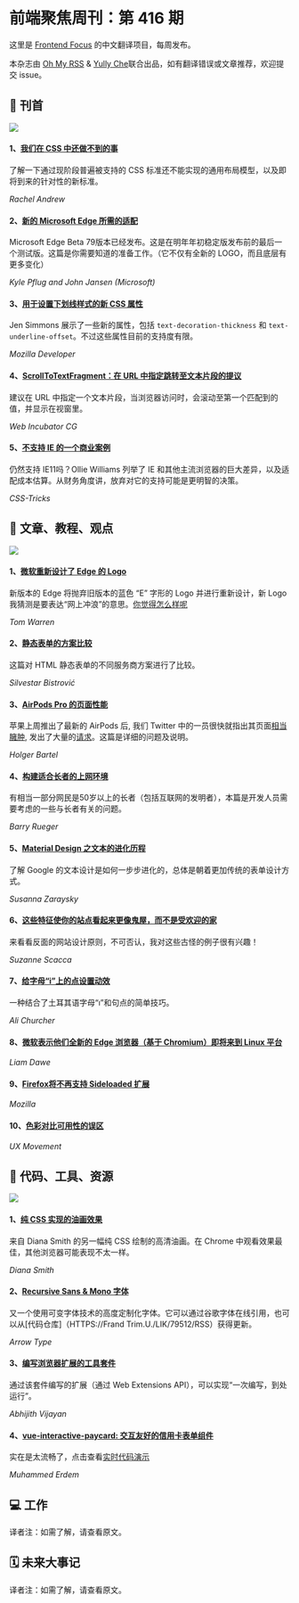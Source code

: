 # 前端聚焦周刊：第 416 期

这里是 [Frontend Focus](https://frontendfoc.us/link/79482/rss) 的中文翻译项目，每周发布。

本杂志由 [Oh My RSS](https://ohmyrss.com/) & [Yully Che](https://github.com/chechebecomestrong)联合出品，如有翻译错误或文章推荐，欢迎提交 issue。

## 🚀 刊首

[![](https://res.cloudinary.com/cpress/image/upload/w_1280,e_sharpen:60/zk59yl3ecuyjdekv2cdd.jpg)](https://frontendfoc.us/link/79483/rss)

#### 1、[我们在 CSS 中还做不到的事](https://frontendfoc.us/link/79483/rss "www.smashingmagazine.com")

了解一下通过现阶段普遍被支持的 CSS 标准还不能实现的通用布局模型，以及即将到来的针对性的新标准。

*Rachel Andrew*

#### 2、[新的 Microsoft Edge 所需的适配](https://frontendfoc.us/link/79484/rss "blogs.windows.com")

Microsoft Edge Beta 79版本已经发布。这是在明年年初稳定版发布前的最后一个测试版。这篇是你需要知道的准备工作。（它不仅有全新的 LOGO，而且底层有更多变化）

*Kyle Pflug and John Jansen (Microsoft)*

#### 3、[用于设置下划线样式的新 CSS 属性](https://frontendfoc.us/link/79490/rss "www.youtube.com")

Jen Simmons 展示了一些新的属性，包括 `text-decoration-thickness` 和 `text-underline-offset`。不过这些属性目前的支持度有限。

*Mozilla Developer*

#### 4、[ScrollToTextFragment：在 URL 中指定跳转至文本片段的提议](https://frontendfoc.us/link/79491/rss "github.com")

建议在 URL 中指定一个文本片段，当浏览器访问时，会滚动至第一个匹配到的值，并显示在视窗里。

*Web Incubator CG*

#### 5、[不支持 IE 的一个商业案例](https://frontendfoc.us/link/79492/rss "css-tricks.com")

仍然支持 IE11吗？Ollie Williams 列举了 IE 和其他主流浏览器的巨大差异，以及适配成本估算。从财务角度讲，放弃对它的支持可能是更明智的决策。

*CSS-Tricks*

## 📙 文章、教程、观点

[![](https://res.cloudinary.com/cpress/image/upload/w_1280,e_sharpen:60/v1572950960/txsvmskomvwf1nrinaos.jpg)](https://frontendfoc.us/link/79495/rss)

#### 1、[微软重新设计了 Edge 的 Logo](https://frontendfoc.us/link/79495/rss "www.theverge.com")

新版本的 Edge 将抛弃旧版本的蓝色 “E” 字形的 Logo 并进行重新设计，新 Logo 我猜测是要表达“网上冲浪”的意思。[你觉得怎么样呢](https://frontendfoc.us/link/79496/web)

*Tom Warren*

#### 2、[静态表单的方案比较](https://frontendfoc.us/link/79497/rss "itnext.io")

这篇对 HTML 静态表单的不同服务商方案进行了比较。

*Silvestar Bistrović*

#### 3、[AirPods Pro 的页面性能](https://frontendfoc.us/link/79498/rss "foobartel.com")

苹果上周推出了最新的 AirPods 后, 我们 Twitter 中的一员很快就指出其页面[相当臃肿](https://frontendfoc.us/link/79499/rss), 发出了大量的[请求](https://frontendfoc.us/link/79500/rss)。这篇是详细的问题及说明。

*Holger Bartel*

#### 4、[构建适合长者的上网环境](https://frontendfoc.us/link/79502/rss "www.smashingmagazine.com")

有相当一部分网民是50岁以上的长者（包括互联网的发明者），本篇是开发人员需要考虑的一些与长者有关的问题。

*Barry Rueger*

#### 5、[Material Design 之文本的进化历程](https://frontendfoc.us/link/79503/rss "medium.com")

了解 Google 的文本设计是如何一步步进化的，总体是朝着更加传统的表单设计方式。

*Susanna Zaraysky*

#### 6、[这些特征使你的站点看起来更像鬼屋，而不是受欢迎的家](https://frontendfoc.us/link/79504/rss "www.smashingmagazine.com")

来看看反面的网站设计原则，不可否认，我对这些古怪的例子很有兴趣！

*Suzanne Scacca*

#### 7、[给字母“i”上的点设置动效](https://frontendfoc.us/link/79505/rss "css-tricks.com")

一种结合了土耳其语字母“ı”和句点的简单技巧。

*Ali Churcher*

#### 8、[微软表示他们全新的 Edge 浏览器（基于 Chromium）即将来到 Linux 平台](https://frontendfoc.us/link/79506/rss "www.gamingonlinux.com")

*Liam Dawe*

#### 9、[Firefox将不再支持 Sideloaded 扩展](https://frontendfoc.us/link/79508/rss "blog.mozilla.org")

*Mozilla*

#### 10、[色彩对比可用性的误区 ](https://frontendfoc.us/link/79509/rss "uxmovement.com")

*UX Movement*

## 🔧 代码、工具、资源

[![](https://res.cloudinary.com/cpress/image/upload/w_1280,e_sharpen:60/v1573036871/dxysyuvzzhczwiiqap2u.jpg)](https://frontendfoc.us/link/79510/rss)

#### 1、[纯 CSS 实现的油画效果](https://frontendfoc.us/link/79510/rss "diana-adrianne.com")

来自 Diana Smith 的另一幅纯 CSS 绘制的高清油画。在 Chrome 中观看效果最佳，其他浏览器可能表现不太一样。

*Diana Smith*

#### 2、[Recursive Sans & Mono 字体](https://frontendfoc.us/link/79511/rss "www.recursive.design")

又一个使用可变字体技术的高度定制化字体。它可以通过谷歌字体在线引用，也可以从[代码仓库]（HTTPS://Frand Trim.U./LIK/79512/RSS）获得更新。

*Arrow Type*

#### 3、[编写浏览器扩展的工具套件](https://frontendfoc.us/link/79513/rss "github.com")

通过该套件编写的扩展（通过 Web Extensions API），可以实现“一次编写，到处运行”。

*Abhijith Vijayan*

#### 4、[vue-interactive-paycard: 交互友好的信用卡表单组件](https://frontendfoc.us/link/79514/rss "github.com")

实在是太流畅了，点击查看[实时代码演示](https://frontendfoc.us/link/79515/rss)

*Muhammed Erdem*

## 💻 工作

译者注：如需了解，请查看原文。

## 🗓 未来大事记

译者注：如需了解，请查看原文。
